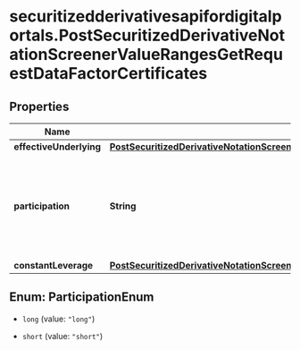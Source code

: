 # securitizedderivativesapifordigitalportals.PostSecuritizedDerivativeNotationScreenerValueRangesGetRequestDataFactorCertificates

## Properties

Name | Type | Description | Notes
------------ | ------------- | ------------- | -------------
**effectiveUnderlying** | [**PostSecuritizedDerivativeNotationScreenerValueRangesGetRequestDataFactorCertificatesEffectiveUnderlying**](PostSecuritizedDerivativeNotationScreenerValueRangesGetRequestDataFactorCertificatesEffectiveUnderlying.md) |  | [optional] 
**participation** | **String** | Participation direction of the factor certificate at the level movement of its effective underlying. | Value | Description | | --- | --- | | long | The factor certificate participates positively with rising levels of its effective underlying. | | short | The factor certificate participates negatively with rising levels of its effective underlying. |   | [optional] 
**constantLeverage** | [**PostSecuritizedDerivativeNotationScreenerValueRangesGetRequestDataFactorCertificatesConstantLeverage**](PostSecuritizedDerivativeNotationScreenerValueRangesGetRequestDataFactorCertificatesConstantLeverage.md) |  | [optional] 



## Enum: ParticipationEnum


* `long` (value: `"long"`)

* `short` (value: `"short"`)




